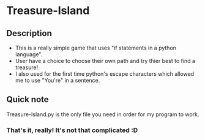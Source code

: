 # Treasure-Island
## Description
- This is a really simple game that uses "if statements in a python language".
- User have a choice to choose their own path and try thier best to find a treasure!
- I also used for the first time python's escape characters which allowed me to use "You're" in a sentence.
## Quick note
Treasure-Island.py is the only file you need in order for my program to work.
### That's it, really! It's not that complicated :D
